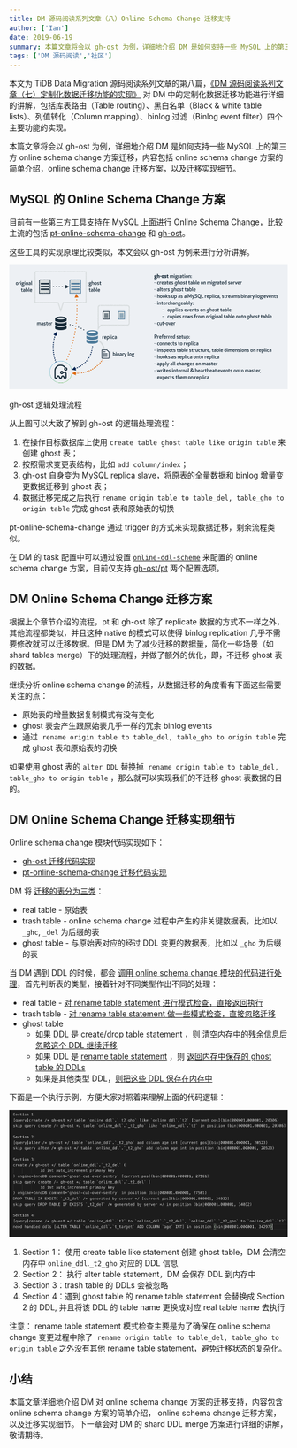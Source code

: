 ```yaml
---
title: DM 源码阅读系列文章（八）Online Schema Change 迁移支持
author: ['Ian']
date: 2019-06-19
summary: 本篇文章将会以 gh-ost 为例，详细地介绍 DM 是如何支持一些 MySQL 上的第三方 online schema change 方案迁移，内容包括 online schema change 方案的简单介绍，online schema change 迁移方案，以及迁移实现细节。
tags: ['DM 源码阅读','社区']
---
```



本文为 TiDB Data Migration 源码阅读系列文章的第八篇，[《DM 源码阅读系列文章（七）定制化数据迁移功能的实现》](https://pingcap.com/blog-cn/dm-source-code-reading-7/) 对 DM 中的定制化数据迁移功能进行详细的讲解，包括库表路由（Table routing）、黑白名单（Black & white table lists）、列值转化（Column mapping）、binlog 过滤（Binlog event filter）四个主要功能的实现。

本篇文章将会以 gh-ost 为例，详细地介绍 DM 是如何支持一些 MySQL 上的第三方 online schema change 方案迁移，内容包括 online schema change 方案的简单介绍，online schema change 迁移方案，以及迁移实现细节。

## MySQL 的 Online Schema Change 方案

目前有一些第三方工具支持在 MySQL 上面进行 Online Schema Change，比较主流的包括 [pt-online-schema-change](https://www.percona.com/doc/percona-toolkit/LATEST/pt-online-schema-change.html) 和 [gh-ost](https://github.com/github/gh-ost)。

这些工具的实现原理比较类似，本文会以 gh-ost 为例来进行分析讲解。

![gh-ost 逻辑处理流程](media/dm-source-code-reading-8/1.png)

<div class="caption-center">gh-ost 逻辑处理流程</div>

从上图可以大致了解到 gh-ost 的逻辑处理流程：

1. 在操作目标数据库上使用 `create table ghost table like origin table` 来创建 ghost 表；
2. 按照需求变更表结构，比如 `add column/index`；
3. gh-ost 自身变为 MySQL replica slave，将原表的全量数据和 binlog 增量变更数据迁移到 ghost 表；
4. 数据迁移完成之后执行 `rename origin table to table_del, table_gho to origin table` 完成 ghost 表和原始表的切换

pt-online-schema-change 通过 trigger 的方式来实现数据迁移，剩余流程类似。

在 DM 的 task 配置中可以通过设置 [`online-ddl-scheme`](https://github.com/pingcap/dm/blob/25f95ee08d008fb6469f0b172e432270aaa6be52/dm/config/task.go#L244) 来配置的 online schema change 方案，目前仅支持 [gh-ost/pt](https://github.com/pingcap/dm/blob/25f95ee08d008fb6469f0b172e432270aaa6be52/dm/config/task.go#L32) 两个配置选项。

## DM Online Schema Change 迁移方案

根据上个章节介绍的流程，pt 和 gh-ost 除了 replicate 数据的方式不一样之外，其他流程都类似，并且这种 native 的模式可以使得 binlog replication 几乎不需要修改就可以迁移数据。但是 DM 为了减少迁移的数据量，简化一些场景（如 shard tables merge）下的处理流程，并做了额外的优化，即，不迁移 ghost 表的数据。

继续分析 online schema change 的流程，从数据迁移的角度看有下面这些需要关注的点：

* 原始表的增量数据复制模式有没有变化
* ghost 表会产生跟原始表几乎一样的冗余 binlog events
* 通过  `rename origin table to table_del, table_gho to origin table` 完成 ghost 表和原始表的切换

如果使用 ghost 表的 `alter DDL` 替换掉  `rename origin table to table_del, table_gho to origin table` ，那么就可以实现我们的不迁移 ghost 表数据的目的。

## DM Online Schema Change 迁移实现细节

Online schema change 模块代码实现如下：

* [gh-ost 迁移代码实现](https://github.com/pingcap/dm/blob/25f95ee08d008fb6469f0b172e432270aaa6be52/syncer/ghost.go)
* [pt-online-schema-change 迁移代码实现](https://github.com/pingcap/dm/blob/25f95ee08d008fb6469f0b172e432270aaa6be52/syncer/pt_osc.go)

DM 将 [迁移的表分为三类](https://github.com/pingcap/dm/blob/25f95ee08d008fb6469f0b172e432270aaa6be52/syncer/online_ddl.go#L62)：

* real table - 原始表
* trash table - online schema change 过程中产生的非关键数据表，比如以 `_ghc`, `_del` 为后缀的表
* ghost table - 与原始表对应的经过 DDL 变更的数据表，比如以 `_gho` 为后缀的表

当 DM 遇到 DDL 的时候，都会 [调用 online schema change 模块的代码进行处理](https://github.com/pingcap/dm/blob/25f95ee08d008fb6469f0b172e432270aaa6be52/syncer/ddl.go#L210)，首先判断表的类型，接着针对不同类型作出不同的处理：

* real table - [对 rename table statement 进行模式检查，直接返回执行](https://github.com/pingcap/dm/blob/25f95ee08d008fb6469f0b172e432270aaa6be52/syncer/ghost.go#L55)
* trash table - [对 rename table statement 做一些模式检查，直接忽略迁移](https://github.com/pingcap/dm/blob/25f95ee08d008fb6469f0b172e432270aaa6be52/syncer/ghost.go#L70)
* ghost table
  * 如果 DDL 是 [create/drop table statement](https://github.com/pingcap/dm/blob/25f95ee08d008fb6469f0b172e432270aaa6be52/syncer/ghost.go#L86) ，则 [清空内存中的残余信息后忽略这个 DDL 继续迁移](https://github.com/pingcap/dm/blob/25f95ee08d008fb6469f0b172e432270aaa6be52/syncer/ghost.go#L87)
  * 如果 DDL 是 [rename table statement](https://github.com/pingcap/dm/blob/25f95ee08d008fb6469f0b172e432270aaa6be52/syncer/ghost.go#L96) ，则 [返回内存中保存的 ghost table 的 DDLs](https://github.com/pingcap/dm/blob/25f95ee08d008fb6469f0b172e432270aaa6be52/syncer/ghost.go#L103)
  * 如果是其他类型 DDL，[则把这些 DDL 保存在内存中](https://github.com/pingcap/dm/blob/25f95ee08d008fb6469f0b172e432270aaa6be52/syncer/ghost.go#L119)

下面是一个执行示例，方便大家对照着来理解上面的代码逻辑：

![执行示例](media/dm-source-code-reading-8/2.png)

1. Section 1： 使用 create table like statement 创建 ghost table，DM 会清空内存中 `online_ddl`.`_t2_gho` 对应的 DDL 信息
2. Section 2： 执行 alter table statement，DM 会保存 DDL 到内存中
3. Section 3：trash table 的 DDLs 会被忽略
4. Section 4：遇到 ghost table 的 rename table statement 会替换成 Section 2 的 DDL, 并且将该 DDL 的 table name 更换成对应 real table name 去执行

注意： rename table statement 模式检查主要是为了确保在 online schema change 变更过程中除了  `rename origin table to table_del, table_gho to origin table` 之外没有其他 rename table statement，避免迁移状态的复杂化。

## 小结

本篇文章详细地介绍 DM 对 online schema change 方案的迁移支持，内容包含 online schema change 方案的简单介绍， online schema change 迁移方案，以及迁移实现细节。下一章会对 DM 的 shard DDL merge 方案进行详细的讲解，敬请期待。
